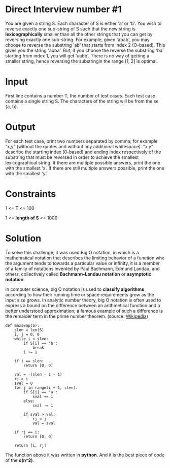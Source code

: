 # Direct Interview number #1

You are given a string S. Each character of S is either 'a' or 'b'. You wish to reverse exactly one sub-string of S such that the new string is **lexicographically** smaller than all the other strings that you can get by reversing exactly one sub-string.
For example, given 'abab', you may choose to reverse the substring 'ab' that starts from index 2 (O-based). This gives you the string 'abba'. 
But, if you choose the reverse the substring 'ba' starting from index 1, you will get 'aabb'. There is no way of getting a smaller string, hence reversing the substringin the range [1, 2] is optimal.

<h1>Input</h1>

First line contains a number T, the number of test cases. 
Each test case contains a single string S. The characters of the string will be from the se {a, b}.

<h1>Output</h1>

For each test case, print two numbers separated by comma; for example “x,y” (without the quotes and without any additional whitespace). “x,y” describe the starting index (0-based) and ending index respectively of the substring that must be reversed in order to achieve the smallest lexicographical string. If there are multiple possible answers, print the one with the smallest ‘x’. If there are still multiple answers possible, print the one with the smallest ‘y’.

<h1>Constraints</h1>

1 <= **T** <= 100

1 <= **length of S** <= 1000

<h1>Solution</h1>

To solve this challenge, it was used Big O notation, in which is a mathematical notation
that describes the limiting behavior of a function whe the argument tends to towards a particular value or infinity, it is a member of a family of notations invented by Paul Bachmann, Edmund Landau, and others, collectively called **Bachmann-Landau notation** or **asymptotic notation**.

In computer science, big O notation is used to **classify algorithms** according to how their running time or space requirements grow as the input size grows. In analytic number theory, big O notation is often used to express a bound on the difference between an arithmetical function and a better understood approximation; a famous example of such a difference is the remaider term in the prime number theorem. (source: [Wikipedia](https://en.wikipedia.org/wiki/Big_O_notation))

```
def maxswap(S):
    slen = len(S)
    i, j = 0, 0
    while i < slen:
        if S[i] == 'b':
            break
        i += 1
    
    if i == slen:
        return [0, 0]
    
    val = -(slen - i - 1)
    rj = i
    sval = 0
    for j in range(i + 1, slen):
        if S[j] == 'a':
            sval += 1
        else:
            sval -= 1
        
        if sval > val:
            rj = j
            val = sval
    
    if rj == i:
        return [0, 0]
    
    return [i, rj]
```
The function above it was written in **python**. And it is the best piece of code of the  **o(n^2)**.